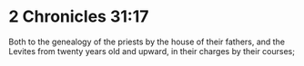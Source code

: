 # 2 Chronicles 31:17

Both to the genealogy of the priests by the house of their fathers, and the Levites from twenty years old and upward, in their charges by their courses;